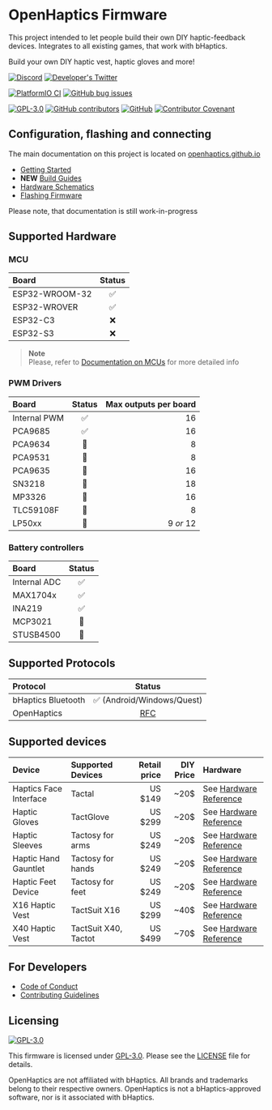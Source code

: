 # OpenHaptics Firmware

This project intended to let people build their own DIY haptic-feedback devices. Integrates to all existing games, that work with bHaptics.

Build your own DIY haptic vest, haptic gloves and more!

[![Discord](https://img.shields.io/discord/966090258104062023?label=Discord&logo=discord)](https://discord.gg/YUtRKAqty2)
[![Developer's Twitter](https://img.shields.io/twitter/follow/leon0399?color=%231DA1F2&label=Developer%27s%20Twitter&logo=twitter)](https://twitter.com/leon0399)

[![PlatformIO CI](https://github.com/openhaptics/openhaptics-firmware/actions/workflows/ci.yml/badge.svg)](https://github.com/openhaptics/openhaptics-firmware/actions/workflows/ci.yml)
[![GitHub bug issues](https://img.shields.io/github/issues/openhaptics/openhaptics-firmware/bug?color=%23d73a4a)](https://github.com/openhaptics/openhaptics-firmware/issues?q=is%3Aissue+is%3Aopen+label%3Abug)

[![GPL-3.0](https://img.shields.io/github/license/openhaptics/openhaptics-firmware)](/LICENSE)
[![GitHub contributors](https://img.shields.io/github/contributors/openhaptics/openhaptics-firmware)](https://github.com/openhaptics/openhaptics-firmware/graphs/contributors)
[![GitHub](https://img.shields.io/github/stars/openhaptics/openhaptics-firmware.svg)](https://github.com/openhaptics/openhaptics-firmware)
[![Contributor Covenant](https://img.shields.io/badge/code_of_conduct-contributor_covenant_v2.1-ff69b4)](/CODE_OF_CONDUCT.md)

## Configuration, flashing and connecting

The main documentation on this project is located on [openhaptics.github.io](https://openhaptics.github.io/)

* [Getting Started](https://openhaptics.github.io/docs/getting-started)
* **NEW** [Build Guides](https://openhaptics.github.io/guides/getting-started)
* [Hardware Schematics](https://github.com/openhaptics/openhaptics-hardware)
* [Flashing Firmware](https://openhaptics.github.io/docs/category/flashing-firmware)

Please note, that documentation is still work-in-progress

## Supported Hardware

### MCU

| Board                | Status       |
| :------------------- | :----------: |
| ESP32-WROOM-32       | ✅            |
| ESP32-WROVER         | ✅            |
| ESP32-C3             | ❌            |
| ESP32-S3             | ❌            |

> **Note**  
> Please, refer to [Documentation on MCUs](https://openhaptics.github.io/docs/hardware/mcu) for more detailed info

### PWM Drivers

| Board                | Status       | Max outputs per board |
| :------------------- | :----------: | ---------------------: |
| Internal PWM         | ✅            |                    16 |
| PCA9685              | ✅            |                    16 |
| PCA9634              | 🚧            |                     8 |
| PCA9531              | 🚧            |                     8 |
| PCA9635              | 🚧            |                    16 |
| SN3218               | 🚧            |                    18 |
| MP3326               | 🚧            |                    16 |
| TLC59108F            | 🚧            |                     8 |
| LP50xx               | 🚧            |             9 _or_ 12 |

### Battery controllers

| Board                | Status       |
| :------------------- | :----------: |
| Internal ADC         | ✅            |
| MAX1704x             | ✅            |
| INA219               | ✅            |
| MCP3021              | 🚧            |
| STUSB4500            | 🚧            |

## Supported Protocols

| Protocol             | Status                                                              |
| :------------------- | :-----------------------------------------------------------------: |
| bHaptics Bluetooth   | ✅ (Android/Windows/Quest)                                           |
| OpenHaptics          | [RFC](https://github.com/openhaptics/openhaptics-firmware/issues/9) |

## Supported devices

| Device                 | Supported Devices    | Retail price | DIY Price | Hardware                                                                                            |
| :--------------------  | :------------------- | -----------: | --------: | :-------------------------------------------------------------------------------------------------- |
| Haptics Face Interface | Tactal               | US $149      | ~20$      | See [Hardware Reference](https://github.com/openhaptics/openhaptics-hardware#haptic-face-interface) |
| Haptic Gloves          | TactGlove            | US $299      | ~20$      | See [Hardware Reference](https://github.com/openhaptics/openhaptics-hardware#haptic-glove)          |
| Haptic Sleeves         | Tactosy for arms     | US $249      | ~20$      | See [Hardware Reference](https://github.com/openhaptics/openhaptics-hardware#haptic-forearm-sleeve) |
| Haptic Hand Gauntlet   | Tactosy for hands    | US $249      | ~20$      | See [Hardware Reference](https://github.com/openhaptics/openhaptics-hardware#haptic-gauntlet)       |
| Haptic Feet Device     | Tactosy for feet     | US $249      | ~20$      | See [Hardware Reference](https://github.com/openhaptics/openhaptics-hardware#haptic-feet-device)    |
| X16 Haptic Vest        | TactSuit X16         | US $299      | ~40$      | See [Hardware Reference](https://github.com/openhaptics/openhaptics-hardware#x16-haptic-vest)       |
| X40 Haptic Vest        | TactSuit X40, Tactot | US $499      | ~70$      | See [Hardware Reference](https://github.com/openhaptics/openhaptics-hardware#x40-haptic-vest)       |

## For Developers

* [Code of Conduct](./CODE_OF_CONDUCT.md)
* [Contributing Guidelines](./CONTRIBUTING.md)

## Licensing

[![GPL-3.0](https://www.gnu.org/graphics/gplv3-or-later-sm.png)](./LICENSE)

This firmware is licensed under [GPL-3.0](./LICENSE). Please see the [LICENSE](./LICENSE) file for details.

OpenHaptics are not affiliated with bHaptics. All brands and trademarks belong to their respective owners. OpenHaptics is not a bHaptics-approved software, nor is it associated with bHaptics.
